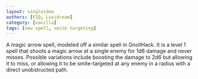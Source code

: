 ```yaml
---
layout: singleidea
authors: [FIQ, Luxidream]
category: [vanilla]
tags: [new spell, smite targeting]
---
```

A magic arrow spell, modeled off a similar spell in GnollHack. It is a level 1
spell that shoots a magic arrow at a single enemy for 1d6 damage and never
misses. Possible variations include boosting the damage to 2d6 but allowing it
to miss, or allowing it to be smite-targeted at any enemy in a radius with a
direct unobstructed path.
